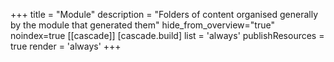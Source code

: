 +++
title = "Module"
description = "Folders of content organised generally by the module that generated them"
hide_from_overview="true"
noindex=true
[[cascade]]
  [cascade.build]
    list = 'always'
    publishResources = true
    render = 'always'
+++
